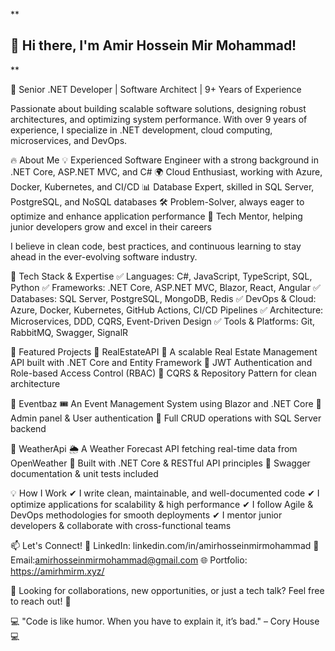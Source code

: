 **

## 👋 Hi there, I'm Amir Hossein Mir Mohammad!

**

🚀 Senior .NET Developer | Software Architect | 9+ Years of Experience

Passionate about building scalable software solutions, designing robust architectures, and optimizing system performance. With over 9 years of experience, I specialize in .NET development, cloud computing, microservices, and DevOps.

🔥 About Me
💡 Experienced Software Engineer with a strong background in .NET Core, ASP.NET MVC, and C#
🌍 Cloud Enthusiast, working with Azure, Docker, Kubernetes, and CI/CD
📊 Database Expert, skilled in SQL Server, PostgreSQL, and NoSQL databases
🛠 Problem-Solver, always eager to optimize and enhance application performance
🎯 Tech Mentor, helping junior developers grow and excel in their careers

I believe in clean code, best practices, and continuous learning to stay ahead in the ever-evolving software industry.

🚀 Tech Stack & Expertise
✅ Languages: C#, JavaScript, TypeScript, SQL, Python
✅ Frameworks: .NET Core, ASP.NET MVC, Blazor, React, Angular
✅ Databases: SQL Server, PostgreSQL, MongoDB, Redis
✅ DevOps & Cloud: Azure, Docker, Kubernetes, GitHub Actions, CI/CD Pipelines
✅ Architecture: Microservices, DDD, CQRS, Event-Driven Design
✅ Tools & Platforms: Git, RabbitMQ, Swagger, SignalR

📌 Featured Projects
🔹 RealEstateAPI
🏡 A scalable Real Estate Management API built with .NET Core and Entity Framework
🔹 JWT Authentication and Role-based Access Control (RBAC)
🔹 CQRS & Repository Pattern for clean architecture

🔹 Eventbaz
🎟 An Event Management System using Blazor and .NET Core
🔹 Admin panel & User authentication
🔹 Full CRUD operations with SQL Server backend

🔹 WeatherApi
🌦 A Weather Forecast API fetching real-time data from OpenWeather
🔹 Built with .NET Core & RESTful API principles
🔹 Swagger documentation & unit tests included

💡 How I Work
✔ I write clean, maintainable, and well-documented code
✔ I optimize applications for scalability & high performance
✔ I follow Agile & DevOps methodologies for smooth deployments
✔ I mentor junior developers & collaborate with cross-functional teams

📫 Let's Connect!
🔗 LinkedIn: linkedin.com/in/amirhosseinmirmohammad
📧 Email:amirhosseinmirmohammad@gmail.com
🌐 Portfolio: https://amirhmirm.xyz/

🚀 Looking for collaborations, new opportunities, or just a tech talk? Feel free to reach out! 🚀

💻 "Code is like humor. When you have to explain it, it’s bad." – Cory House 💻
